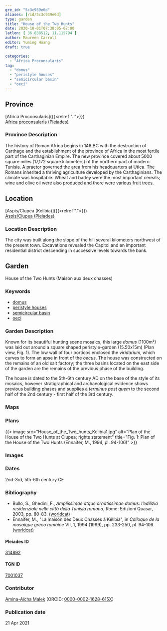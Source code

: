 ```yaml
---
gre_id: "5c3c939e6d"
aliases: [/id/5c3c939e6d]
type: garden
title: "House of the Two Hunts"
date: 2020-10-01T07:38:05-07:00
latlon: [ 36.838512, 11.115794 ]
author: Maureen Carroll
editor: Yuming Huang
draft: true

categories:
  - "Africa Proconsularis"
tag:
  - "domus"
  - "peristyle houses"
  - "semicircular basin"
  - "oeci"
---
```


## Province
[Africa Proconsularis]({{<relref "..">}}) \
[Africa proconsularis (Pleiades)](https://pleiades.stoa.org/places/991341)

### Province Description
The history of Roman Africa begins in 146 BC with the destruction of Carthage and the establishment of the province of Africa in the most fertile part of the Carthaginian Empire.  The new province covered about 5000 square miles (17,172 square kilometers) of the northern part of modern Tunisia.  A praetor governed the area from his headquarters at Utica.  The Romans inherited a thriving agriculture developed by the Carthaginians.  The climate was hospitable.  Wheat and barley were the most important cereals; wine and olive oil were also produced and there were various fruit trees.

## Location

[Aspis/Clupea (Kelibia)]({{<relref ".">}}) \
[Aspis/Clupea (Pleiades)](https://pleiades.stoa.org/places/314892)

### Location Description
The city was built along the slope of the hill several kilometers northwest of the present town. Excavations revealed the Capitol and an important residential district descending in successive levels towards the bank.

<!--## Sublocation-->

<!--
[AREA WITHIN LOCATION, LIKE “PALATINE HILL”](GEOREFERENCE LINK)
A sublocation is any area larger than an individual garden, but located within a location. I would always try to include a link to a controlled vocabulary here if possible. This ID may well be different from the Garden ID, e.g., Pompeii versus a Garden in one of the houses which has its own Pleiades ID.
-->

<!--### Sublocation Description-->

<!-- DESCRIPTION -->

## Garden
House of the Two Hunts (Maison aux deux chasses)

### Keywords
- [domus](http://vocab.getty.edu/page/aat/300005506)
- [peristyle houses](http://vocab.getty.edu/page/aat/300005452)
- [semicircular basin](#)
- [oeci](http://vocab.getty.edu/page/aat/300080791)
<!-- [urban villas](#) -->

### Garden Description
Known for its beautiful hunting scene mosaics, this large *domus* (1100m²) was laid out around a square shaped peristyle-garden (15.50x15m) (Plan view, Fig. 1). The low wall of four porticos enclosed the *viridarium*, which curves to form an apse in front of the *oecus*. The house was constructed on the remains of an old salt factory; the three basins located on the east side of the garden are the remains of the previous phase of the building.

The house is dated to the 5th-6th century AD on the base of the style of its mosaics, however stratigraphical and archaeological evidence shows previous building phases and supplies a *terminus post quem* to the second half of the 2nd century - first half of the 3rd century.

### Maps

<!--
{{< image src="FILENAME" alt="ALT_TEXT" title="CAPTION" >}}
-->

### Plans
{{< image src="House_of_the_Two_hunts_Kelibia1.jpg" alt="Plan of the House of the Two Hunts at Clupea; rights statement" title="Fig. 1: Plan of the House of the Two Hunts (Ennaifer, M., 1994, pl. 94-106)" >}}

### Images
<!--
{{< image src="FILENAME" alt="ALT_TEXT" title="CAPTION" >}}
-->

### Dates
2nd-3rd, 5th-6th century CE

### Bibliography
- Bullo, S., Ghedini, F., *Amplissimae atque ornatissimae domus: l’edilizia residenziale nelle città della Tunisia romana*, Rome: Edizioni Quasar, 2003, pp. 80-83. [(worldcat)](http://www.worldcat.org/oclc/989088620)
- Ennaifer, M., "La maison des Deux Chasses à Kélibia", in *Colloque de la mosaïque gréco romaine* VII, 1, 1994 (1999), pp. 233-250, pl. 94-106. [(worldcat)](http://www.worldcat.org/oclc/47894208)



<!--#### Periodo ID-->

<!-- [PERIODO_ID](https://pleiades.stoa.org/places/PLEIADES_ID) -->

#### Pleiades ID
[314892](https://pleiades.stoa.org/places/314892)

#### TGN ID
[7001037](http://vocab.getty.edu/page/tgn/7001037)

### Contributor
[Amina-Aïcha Malek](link) (ORCID: [0000-0002-1628-615X](https://orcid.org/0000-0002-1628-615X))

### Publication date

21 Apr 2021
<!--
### Related articles
[House of the Bust of Marcus Aurelius (Maison du Buste de Marc Aurèle)]({{<relref "house_of_the_bust_of_marcus_aurelius.md">}})
[House of the small Peristyle (Maison du petit péristyle)]({{<relref "house_of_the_small_peristyle.md">}})
-->
